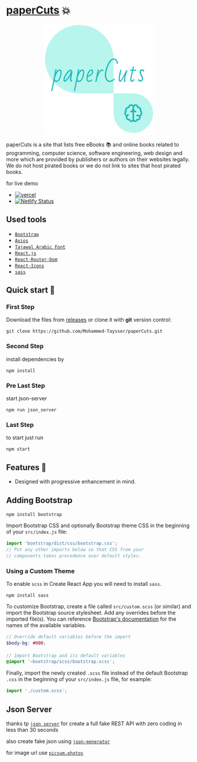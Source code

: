 # [paperCuts][vercel-live] 💥

<div style='text-align:center;'>
  <a href='https://papercuts.vercel.app/'>
    <img src='src/assets/img/favicon.png' height='300px' style='display:inline-block;'>
  </a>
</div>

paperCuts is a site that lists free eBooks 📚 and online books related to programming, computer science, software engineering, web design and more which are provided by publishers or authors on their websites legally. We do not host pirated books or we do not link to sites that host pirated books.

for live demo

- [![vercel](https://img.shields.io/badge/-vercel-05122A?style=plastic&logo=vercel)][vercel-live]
- [![Netlify Status](https://api.netlify.com/api/v1/badges/e892e00f-462d-447b-8941-f45d11701c94/deploy-status)][netlify-live]

[vercel-live]: https://papercuts.vercel.app/
[netlify-live]: https://papercuts-project.netlify.app/

## Used tools

- [`Bootstrap`](https://getbootstrap.com/)
- [`Axios`](https://axios-http.com/)
- [`Tajawal Arabic Font`](https://fonts.google.com/specimen/Tajawal)
- [`React.js`](https://reactjs.org/)
- [`React-Router-Dom`](https://reactrouter.com/docs/en/v6/getting-started/tutorial)
- [`React-Icons`](https://react-icons.github.io/react-icons)
- [`sass`](https://sass-lang.com/)

## Quick start 🚀

### First Step

Download the files from [releases](https://github.com/Mohammed-Taysser/paperCuts/releases) or clone it with **git** version control:

```shell
git clone https://github.com/Mohammed-Taysser/paperCuts.git
```

### Second Step

install dependencies by

```shell
npm install
```

### Pre Last Step

start json-server

```shell
npm run json_server
```

### Last Step

to start just run

```shell
npm start
```

## Features 💬

- Designed with progressive enhancement in mind.

## Adding Bootstrap

```shell
npm install bootstrap
```

Import Bootstrap CSS and optionally Bootstrap theme CSS in the beginning of your `src/index.js` file:

```js
import 'bootstrap/dist/css/bootstrap.css';
// Put any other imports below so that CSS from your
// components takes precedence over default styles.
```

### Using a Custom Theme

To enable `scss` in Create React App you will need to install `sass`.

```shell
npm install sass
```

To customize Bootstrap, create a file called `src/custom.scss` (or similar) and import the Bootstrap source stylesheet. Add any overrides before the imported file(s). You can reference [Bootstrap's documentation](https://getbootstrap.com/docs/4.6/getting-started/theming/#variable-defaults) for the names of the available variables.

```scss
// Override default variables before the import
$body-bg: #000;

// Import Bootstrap and its default variables
@import '~bootstrap/scss/bootstrap.scss';
```

Finally, import the newly created `.scss` file instead of the default Bootstrap `.css` in the beginning of your `src/index.js` file, for example:

```js
import './custom.scss';
```

## Json Server

thanks tp [`json server`](https://www.npmjs.com/package/json-server) for create a full fake REST API with zero coding in less than 30 seconds

also create fake json using [`json-generator`](https://json-generator.com/)

for image url use [`picsum.photos`](https://picsum.photos/)
